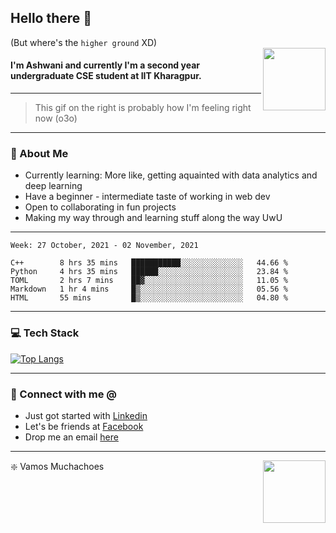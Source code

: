 ## Hello there 👋
(But where's the `higher ground` XD)
<br>
<img align="right" height = "100" width = "100" src="./svg/giphy.webp">   
#### I'm Ashwani and currently I'm a second year undergraduate CSE student at IIT Kharagpur.
---
> This gif on the right is probably how I'm feeling right now (o3o)
---
### 🥔 About Me
* Currently learning: More like, getting aquainted with data analytics and deep learning
* Have a beginner - intermediate taste of working in web dev
* Open to collaborating in fun projects
* Making my way through and learning stuff along the way UwU   
---
<!--START_SECTION:waka-->
```text
Week: 27 October, 2021 - 02 November, 2021

C++        8 hrs 35 mins   ███████████░░░░░░░░░░░░░░   44.66 % 
Python     4 hrs 35 mins   ██████░░░░░░░░░░░░░░░░░░░   23.84 % 
TOML       2 hrs 7 mins    ██▓░░░░░░░░░░░░░░░░░░░░░░   11.05 % 
Markdown   1 hr 4 mins     █▒░░░░░░░░░░░░░░░░░░░░░░░   05.56 % 
HTML       55 mins         █▒░░░░░░░░░░░░░░░░░░░░░░░   04.80 % 
```
<!--END_SECTION:waka-->

---
### 💻 Tech Stack
[![Top Langs](https://github-readme-stats.vercel.app/api/top-langs/?username=sneaky-potato&layout=compact)](https://github.com/anuraghazra/github-readme-stats)

---
### 🤝 Connect with me @
* Just got started with [Linkedin](https://www.linkedin.com/in/ashwani-kumar-kamal-774460212/)
* Let's be friends at [Facebook](https://www.facebook.com/ashwani.kamal.3979/)
* Drop me an email [here](mailto:rajivkamal.im421@gmail.com)   
---
<img align = "right" height = "100" width = "100" src="https://media.giphy.com/media/LwHaQCGZMdD9Ghalrl/giphy.gif">   

❇️ Vamos Muchachoes
